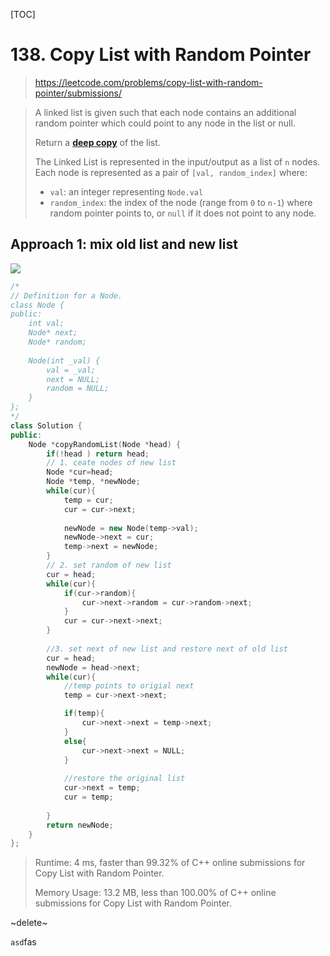 [TOC]

# 138. Copy List with Random Pointer

> https://leetcode.com/problems/copy-list-with-random-pointer/submissions/

> A linked list is given such that each node contains an additional random pointer which could point to any node in the list or null.
>
> Return a [**deep copy**](https://en.wikipedia.org/wiki/Object_copying#Deep_copy) of the list.
>
> The Linked List is represented in the input/output as a list of `n` nodes. Each node is represented as a pair of `[val, random_index]` where:
>
> - `val`: an integer representing `Node.val`
> - `random_index`: the index of the node (range from `0` to `n-1`) where random pointer points to, or `null` if it does not point to any node.

## Approach 1: mix old list and new list

![](C:\Workshop\git\Algorithm\leetcode\images\138.PNG)

```c++
/*
// Definition for a Node.
class Node {
public:
    int val;
    Node* next;
    Node* random;
    
    Node(int _val) {
        val = _val;
        next = NULL;
        random = NULL;
    }
};
*/
class Solution {
public:
    Node *copyRandomList(Node *head) {
        if(!head ) return head;
        // 1. ceate nodes of new list
        Node *cur=head;
        Node *temp, *newNode;
        while(cur){
            temp = cur;
            cur = cur->next;
            
            newNode = new Node(temp->val);
            newNode->next = cur;
            temp->next = newNode;
        }
        // 2. set random of new list
        cur = head;
        while(cur){
            if(cur->random){
             	cur->next->random = cur->random->next;
            }
            cur = cur->next->next;
        }
        
        //3. set next of new list and restore next of old list
        cur = head;
        newNode = head->next;
        while(cur){
            //temp points to origial next
            temp = cur->next->next;

            if(temp){
                cur->next->next = temp->next;
            }
            else{
                cur->next->next = NULL;
            }
            
            //restore the original list
            cur->next = temp;
            cur = temp;
            
        }
        return newNode;
    }
};
```

> Runtime: 4 ms, faster than 99.32% of C++ online submissions for Copy List with Random Pointer.
>
> Memory Usage: 13.2 MB, less than 100.00% of C++ online submissions for Copy List with Random Pointer.

~delete~ 



`asd`fas

